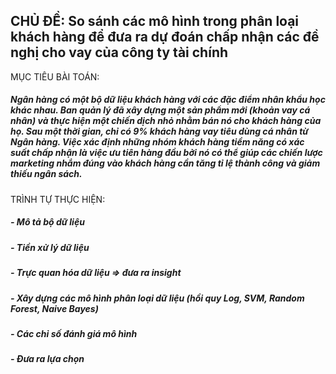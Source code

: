 ## CHỦ ĐỀ: So sánh các mô hình trong phân loại khách hàng để đưa ra dự đoán chấp nhận các đề nghị cho vay của công ty tài chính
MỤC TIÊU BÀI TOÁN: 
##### Ngân hàng có một bộ dữ liệu khách hàng với các đặc điểm nhân khẩu học khác nhau. Ban quản lý đã xây dựng một sản phẩm mới (khoản vay cá nhân) và thực hiện một chiến dịch nhỏ nhằm bán nó cho khách hàng của họ. Sau một thời gian, chỉ có 9% khách hàng vay tiêu dùng cá nhân từ Ngân hàng. Việc xác định những nhóm khách hàng tiềm năng có xác suất chấp nhận là việc ưu tiên hàng đầu bởi nó có thể giúp các chiến lược marketing nhắm đúng vào khách hàng cần tăng tỉ lệ thành công và giảm thiếu ngân sách. 
TRÌNH TỰ THỰC HIỆN: 
##### - Mô tả bộ dữ liệu 
##### - Tiền xử lý dữ liệu 
##### - Trực quan hóa dữ liệu => đưa ra insight
##### - Xây dựng các mô hình phân loại dữ liệu (hồi quy Log, SVM, Random Forest, Naive Bayes) 
##### - Các chỉ số đánh giá mô hình
##### - Đưa ra lựa chọn 
